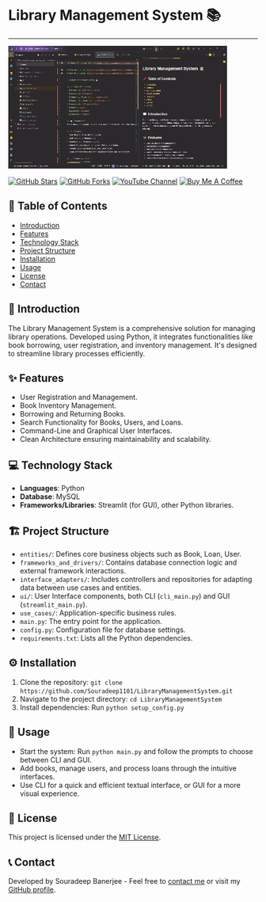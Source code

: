 # Library Management System 📚

---

![Library Management System](assets/short_product_showcase.gif)

[![GitHub Stars](https://img.shields.io/github/stars/Souradeep1101/LibraryManagementSystem.svg?style=social&label=Star&maxAge=2592000)](https://github.com/Souradeep1101/LibraryManagementSystem/stargazers)
[![GitHub Forks](https://img.shields.io/github/forks/Souradeep1101/LibraryManagementSystem.svg?style=social&label=Fork&maxAge=2592000)](https://github.com/Souradeep1101/LibraryManagementSystem/network/members)
[![YouTube Channel](https://img.shields.io/badge/YouTube-Channel-red.svg)](https://www.youtube.com/channel/UCv4ctQjbqZ0tq8lxchYkm2g) <!-- Replace with your YouTube channel link -->
[![Buy Me A Coffee](https://img.shields.io/badge/Buy%20Me%20A%20Coffee-Donate-yellow.svg)](https://www.buymeacoffee.com/souradeep1101) <!-- Replace with your Buy Me A Coffee link -->

## 📌 Table of Contents

- [Introduction](#-introduction)
- [Features](#-features)
- [Technology Stack](#-technology-stack)
- [Project Structure](#-project-structure)
- [Installation](#-installation)
- [Usage](#-usage)
- [License](#-license)
- [Contact](#-contact)

## 📖 Introduction

The Library Management System is a comprehensive solution for managing library operations. Developed using Python, it
integrates functionalities like book borrowing, user registration, and inventory management. It's designed to streamline
library processes efficiently.

## ✨ Features

- User Registration and Management.
- Book Inventory Management.
- Borrowing and Returning Books.
- Search Functionality for Books, Users, and Loans.
- Command-Line and Graphical User Interfaces.
- Clean Architecture ensuring maintainability and scalability.

## 💻 Technology Stack

- **Languages**: Python
- **Database**: MySQL
- **Frameworks/Libraries**: Streamlit (for GUI), other Python libraries.

## 🏗️ Project Structure

- `entities/`: Defines core business objects such as Book, Loan, User.
- `frameworks_and_drivers/`: Contains database connection logic and external framework interactions.
- `interface_adapters/`: Includes controllers and repositories for adapting data between use cases and entities.
- `ui/`: User Interface components, both CLI (`cli_main.py`) and GUI (`streamlit_main.py`).
- `use_cases/`: Application-specific business rules.
- `main.py`: The entry point for the application.
- `config.py`: Configuration file for database settings.
- `requirements.txt`: Lists all the Python dependencies.

## ⚙️ Installation

1. Clone the repository: `git clone https://github.com/Souradeep1101/LibraryManagementSystem.git`
2. Navigate to the project directory: `cd LibraryManagementSystem`
3. Install dependencies: Run `python setup_config.py`

## 🚀 Usage

- Start the system: Run `python main.py` and follow the prompts to choose between CLI and GUI.
- Add books, manage users, and process loans through the intuitive interfaces.
- Use CLI for a quick and efficient textual interface, or GUI for a more visual experience.

## 📄 License

This project is licensed under the [MIT License](LICENSE.md).

## 📞 Contact

Developed by Souradeep Banerjee - Feel free to [contact me](mailto:rishibanerjee1101@gmail.com) or visit
my [GitHub profile](https://github.com/Souradeep1101).
